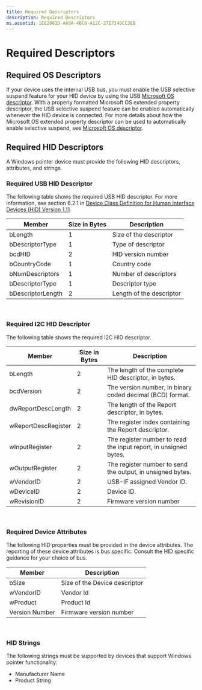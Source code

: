```yaml
---
title: Required Descriptors
description: Required Descriptors
ms.assetid: 1EE2882D-A69A-4BC8-A12C-27E7240CC3EB
---
```


# Required Descriptors


## <span id="required_os_descriptors"></span><span id="REQUIRED_OS_DESCRIPTORS"></span>Required OS Descriptors


If your device uses the internal USB bus, you must enable the USB selective suspend feature for your HID device by using the USB [Microsoft OS descriptor](http://go.microsoft.com/fwlink/p/?linkid=254381). With a properly formatted Microsoft OS extended property descriptor, the USB selective suspend feature can be enabled automatically whenever the HID device is connected. For more details about how the Microsoft OS extended property descriptor can be used to automatically enable selective suspend, see [Microsoft OS descriptor](http://go.microsoft.com/fwlink/p/?linkid=254381).

## <span id="required_hid_descriptors"></span><span id="REQUIRED_HID_DESCRIPTORS"></span>Required HID Descriptors


A Windows pointer device must provide the following HID descriptors, attributes, and strings.

### <span id="required_usb_hid_descriptor"></span><span id="REQUIRED_USB_HID_DESCRIPTOR"></span>Required USB HID Descriptor

The following table shows the required USB HID descriptor. For more information, see section 6.2.1 in [Device Class Definition for Human Interface Devices (HID) Version 1.11](http://www.usb.org/developers/hidpage/HID1_11.pdf).

| Member            | Size in Bytes | Description              |
|-------------------|---------------|--------------------------|
| bLength           | 1             | Size of the descriptor   |
| bDescriptorType   | 1             | Type of descriptor       |
| bcdHID            | 2             | HID version number       |
| bCountryCode      | 1             | Country code             |
| bNumDescriptors   | 1             | Number of descriptors    |
| bDescriptorType   | 1             | Descriptor type          |
| bDescriptorLength | 2             | Length of the descriptor |

 

### <span id="required_i2c_hid_descriptor"></span><span id="REQUIRED_I2C_HID_DESCRIPTOR"></span>Required I2C HID Descriptor

The following table shows the required I2C HID descriptor.

| Member              | Size in Bytes | Description                                                      |
|---------------------|---------------|------------------------------------------------------------------|
| bLength             | 2             | The length of the complete HID descriptor, in bytes.             |
| bcdVersion          | 2             | The version number, in binary coded decimal (BCD) format.        |
| dwReportDescLength  | 2             | The length of the Report descriptor, in bytes.                   |
| wReportDescRegister | 2             | The register index containing the Report descriptor.             |
| wInputRegister      | 2             | The register number to read the input report, in unsigned bytes. |
| wOutputRegister     | 2             | The register number to send the output, in unsigned bytes.       |
| wVendorID           | 2             | USB-IF assigned Vendor ID.                                       |
| wDeviceID           | 2             | Device ID.                                                       |
| wRevisionID         | 2             | Firmware version number                                          |

 

### <span id="required_device_attributes"></span><span id="REQUIRED_DEVICE_ATTRIBUTES"></span>Required Device Attributes

The following HID properties must be provided in the device attributes. The reporting of these device attributes is bus specific. Consult the HID specific guidance for your choice of bus.

| Member         | Description                   |
|----------------|-------------------------------|
| bSize          | Size of the Device descriptor |
| wVendorID      | Vendor Id                     |
| wProduct       | Product Id                    |
| Version Number | Firmware version number       |

 

### <span id="hid_strings"></span><span id="HID_STRINGS"></span>HID Strings

The following strings must be supported by devices that support Windows pointer functionality:

-   Manufacturer Name
-   Product String

 

 




